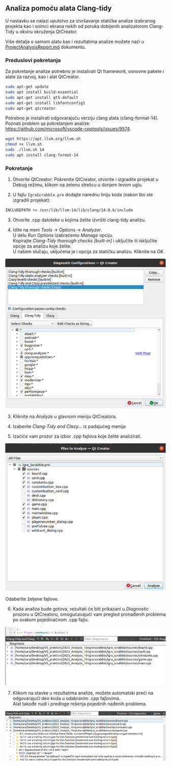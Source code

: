 ## Analiza pomoću alata Clang-tidy

U nastavku se nalazi uputstvo za izvršavanje statičke analize izabranog projekta kao i snimci ekrana nekih od poruka dobijenih analizatorom Clang-Tidy u okviru okruženja QtCreator.  

Više detalja o samom alatu kao i rezultatima analize možete naći u [ProjectAnalysisReport.md](../ProjectAnalysisReport.md) dokumentu.

### Preduslovi pokretanja
Za pokretanje analize potrebno je instalirati Qt framework, osnovne pakete i alate za razvoj, kao i alat QtCreator.

```bash
sudo apt-get update
sudo apt install build-essential
sudo apt-get install qt5-default
sudo apt-get install libfontconfig1
sudo apt-get qtcreator
```
Potrebno je instalirati odgovarajuću verziju clang alata (clang-format-14).  
Poznati problem sa pokretanjem analize: https://github.com/microsoft/vscode-cpptools/issues/9574.

```bash
wget https://apt.llvm.org/llvm.sh
chmod +x llvm.sh
sudo ./llvm.sh 14
sudo apt install clang-format-14
```

### Pokretanje

1. Otvorite QtCreator:
Pokrenite QtCreator, otvorite i izgradite projekat u Debug režimu, klikom na zelenu strelicu u donjem levom uglu.

2. U fajlu `IgraScrabble.pro` dodajte narednu liniju koda (nakon što ste izgradili projekat):

```bash
INCLUDEPATH += /usr/lib/llvm-14/lib/clang/14.0.6/include
```

3. Otvorite .cpp datoteke u kojima želite izvršiti clang-tidy analizu.

4. Idite na meni *Tools* -> *Options* -> *Analyzer*.  
U delu *Run Options* izabraćemo *Manage* opciju.   
Kopirajte *Clang-Tidy thorough checks [built-in]* i uključite ili isključite opcije za analizu koje želite.   
U našem slučaju, uključena je i opcija za statičku analizu. Kliknite na *OK*.

![Configuration](configuration.png)

3. Kliknite na *Analyze* u glavnom meniju QtCreatora.

4. Izaberite *Clang-Tidy and Clazy...* iz padajućeg menija:
        
5. Izaćiće vam prozor za izbor .cpp fajlova koje želite analizirati. 

![files_to_analyze.png](files_to_analyze.png)  

Odaberite željene fajlove.
       
6. Kada analiza bude gotova, rezultati će biti prikazani u *Diagnostic* prozoru u QtCreatoru, omogućavajući vam pregled pronađenih problema po svakom pojedinačnom .cpp fajlu.

![Diagnostics1](diagnostics1.png)

7. Klikom na stavke u rezultatima analize, možete automatski preći na odgovarajući deo koda u odabranim .cpp fajlovima.   
Alat takođe nudi i predloge rešenja pojedinih nađenih problema. 

![Diagnostics2](diagnostics2.png)
